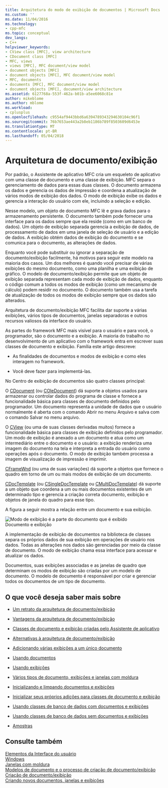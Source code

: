 ```yaml
---
title: Arquitetura do modo de exibição de documentos | Microsoft Docs
ms.custom: ''
ms.date: 11/04/2016
ms.technology:
- cpp-mfc
ms.topic: conceptual
dev_langs:
- C++
helpviewer_keywords:
- CView class [MFC], view architecture
- CDocument class [MFC]
- MFC, views
- views [MFC], MFC document/view model
- document objects [MFC]
- document objects [MFC], MFC document/view model
- MFC, documents
- documents [MFC], MFC document/view model
- document objects [MFC], document/view architecture
ms.assetid: 6127768a-553f-462a-b01b-a5ee6068c81e
author: mikeblome
ms.author: mblome
ms.workload:
- cplusplus
ms.openlocfilehash: c9554af9443bbd6a6394789343294630104c96f1
ms.sourcegitcommit: 76b7653ae443a2b8eb1186b789f8503609d6453e
ms.translationtype: MT
ms.contentlocale: pt-BR
ms.lasthandoff: 05/04/2018
---
```

# <a name="documentview-architecture"></a>Arquitetura de documento/exibição
Por padrão, o Assistente de aplicativo MFC cria um esqueleto de aplicativo com uma classe de documento e uma classe de exibição. MFC separa o gerenciamento de dados para essas duas classes. O documento armazena os dados e gerencia os dados de impressão e coordena a atualização de vários modos de exibição dos dados. O modo de exibição exibe os dados e gerencia a interação do usuário com ele, incluindo a seleção e edição.  
  
 Nesse modelo, um objeto de documento MFC lê e grava dados para o armazenamento persistente. O documento também pode fornecer uma interface para os dados sempre que ela reside (como em um banco de dados). Um objeto de exibição separada gerencia a exibição de dados, de processamento de dados em uma janela de seleção de usuário e a edição de dados. A exibição obtém dados de exibição do documento e se comunica para o documento, as alterações de dados.  
  
 Enquanto você pode substituir ou ignorar a separação de documento/exibição facilmente, há motivos para seguir este modelo na maioria dos casos. Um dos melhores é quando você precisar de várias exibições do mesmo documento, como uma planilha e uma exibição de gráfico. O modelo de documento/exibição permite que um objeto de exibição separada representam cada modo de exibição de dados, enquanto o código comum a todos os modos de exibição (como um mecanismo de cálculo) podem residir no documento. O documento também usa a tarefa de atualização de todos os modos de exibição sempre que os dados são alterados.  
  
 Arquitetura de documento/exibição MFC facilita dar suporte a várias exibições, vários tipos de documentos, janelas separadoras e outros recursos valiosos da interface do usuário.  
  
 As partes do framework MFC mais visível para o usuário e para você, o programador, são o documento e a exibição. A maioria do trabalho no desenvolvimento de um aplicativo com o framework entra em escrever suas classes de documento e exibição. Família este artigo descreve:  
  
-   As finalidades de documentos e modos de exibição e como eles interagem no framework.  
  
-   Você deve fazer para implementá-las.  
  
 No Centro de exibição de documentos são quatro classes principal:  
  
 O [CDocument](../mfc/reference/cdocument-class.md) (ou [COleDocument](../mfc/reference/coledocument-class.md)) dá suporte a objetos usados para armazenar ou controlar dados do programa de classe e fornece a funcionalidade básica para classes de documento definidos pelo programador. Um documento representa a unidade de dados que o usuário normalmente é aberta com o comando Abrir no menu Arquivo e salva com o comando Salvar no menu arquivo.  
  
 O [CView](../mfc/reference/cview-class.md) (ou uma de suas classes derivadas muitos) fornece a funcionalidade básica para classes de exibição definidos pelo programador. Um modo de exibição é anexado a um documento e atua como um intermediário entre o documento e o usuário: a exibição renderiza uma imagem do documento na tela e interpreta a entrada do usuário como operações após o documento. O modo de exibição também processa a imagem de visualização de impressão e imprimir.  
  
 [CFrameWnd](../mfc/reference/cframewnd-class.md) (ou uma de suas variações) dá suporte a objetos que fornece o quadro em torno de um ou mais modos de exibição de um documento.  
  
 [CDocTemplate](../mfc/reference/cdoctemplate-class.md) (ou [CSingleDocTemplate](../mfc/reference/csingledoctemplate-class.md) ou [CMultiDocTemplate](../mfc/reference/cmultidoctemplate-class.md)) dá suporte a um objeto que coordena a um ou mais documentos existentes de um determinado tipo e gerencia a criação correta documento, exibição e objetos de janela do quadro para esse tipo.  
  
 A figura a seguir mostra a relação entre um documento e sua exibição.  
  
 ![Modo de exibição é a parte do documento que é exibido](../mfc/media/vc379n1.gif "vc379n1")  
Documento e exibição  
  
 A implementação de exibição de documentos na biblioteca de classes separa os próprios dados de sua exibição em operações de usuário nos dados. Todas as alterações nos dados são gerenciadas por meio da classe de documento. O modo de exibição chama essa interface para acessar e atualizar os dados.  
  
 Documentos, suas exibições associadas e as janelas de quadro que determinam os modos de exibição são criadas por um modelo de documento. O modelo de documento é responsável por criar e gerenciar todos os documentos de um tipo de documento.  
  
## <a name="what-do-you-want-to-know-more-about"></a>O que você deseja saber mais sobre  
  
-   [Um retrato da arquitetura de documento/exibição](../mfc/a-portrait-of-the-document-view-architecture.md)  
  
-   [Vantagens da arquitetura de documento/exibição](../mfc/advantages-of-the-document-view-architecture.md)  
  
-   [Classes de documento e exibição criadas pelo Assistente de aplicativo](../mfc/document-and-view-classes-created-by-the-mfc-application-wizard.md)  
  
-   [Alternativas à arquitetura de documento/exibição](../mfc/alternatives-to-the-document-view-architecture.md)  
  
-   [Adicionando várias exibições a um único documento](../mfc/adding-multiple-views-to-a-single-document.md)  
  
-   [Usando documentos](../mfc/using-documents.md)  
  
-   [Usando exibições](../mfc/using-views.md)  
  
-   [Vários tipos de documento, exibições e janelas com moldura](../mfc/multiple-document-types-views-and-frame-windows.md)  
  
-   [Inicializando e limpando documentos e exibições](../mfc/initializing-and-cleaning-up-documents-and-views.md)  
  
-   [Inicializar seus próprios adições para classes de documento e exibição](../mfc/creating-new-documents-windows-and-views.md)  
  
-   [Usando classes de banco de dados com documentos e exibições](../data/mfc-using-database-classes-with-documents-and-views.md)  
  
-   [Usando classes de banco de dados sem documentos e exibições](../data/mfc-using-database-classes-without-documents-and-views.md)  
  
-   [Amostras](../visual-cpp-samples.md)  
  
## <a name="see-also"></a>Consulte também  
 [Elementos da Interface do usuário](../mfc/user-interface-elements-mfc.md)   
 [Windows](../mfc/windows.md)   
 [Janelas com moldura](../mfc/frame-windows.md)   
 [Modelos de documento e o processo de criação de documento/exibição](../mfc/document-templates-and-the-document-view-creation-process.md)   
 [Criação de documento/exibição](../mfc/document-view-creation.md)   
 [Criando novos documentos, janelas e exibições](../mfc/creating-new-documents-windows-and-views.md)

